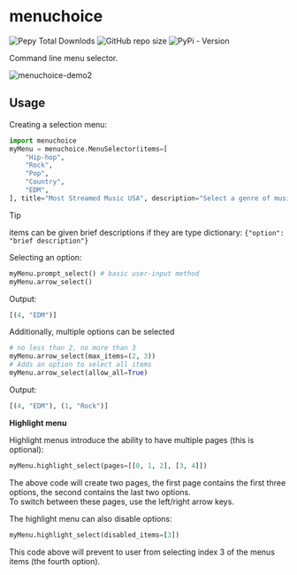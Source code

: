 # menuchoice
![Pepy Total Downlods](https://img.shields.io/pepy/dt/menuchoice)
![GitHub repo size](https://img.shields.io/github/repo-size/xyzpw/menuchoice)
![PyPi - Version](https://img.shields.io/pypi/v/menuchoice)

Command line menu selector.

![menuchoice-demo2](https://github.com/xyzpw/menuchoice/assets/76017734/c3ca060d-0c39-47be-9173-fa0d415a20b9)

## Usage
Creating a selection menu:
```python
import menuchoice
myMenu = menuchoice.MenuSelector(items=[
    "Hip-hop",
    "Rock",
    "Pop",
    "Country",
    "EDM",
], title="Most Streamed Music USA", description="Select a genre of music.")
```
> [!TIP]
> items can be given brief descriptions if they are type dictionary: `{"option": "brief description"}`

Selecting an option:
```python
myMenu.prompt_select() # basic user-input method
myMenu.arrow_select()
```
Output:
```python
[(4, "EDM")]
```
Additionally, multiple options can be selected
```python
# no less than 2, no more than 3
myMenu.arrow_select(max_items=(2, 3))
# Adds an option to select all items
myMenu.arrow_select(allow_all=True)
```
Output:
```python
[(4, "EDM"), (1, "Rock")]
```

**Highlight menu**<br>

Highlight menus introduce the ability to have multiple pages (this is optional):
```python
myMenu.highlight_select(pages=[[0, 1, 2], [3, 4]])
```

The above code will create two pages, the first page contains the first three options, the second contains the last two options.<br>
To switch between these pages, use the left/right arrow keys.<br>

The highlight menu can also disable options:
```python
myMenu.highlight_select(disabled_items=[3])
```
This code above will prevent to user from selecting index 3 of the menus items (the fourth option).